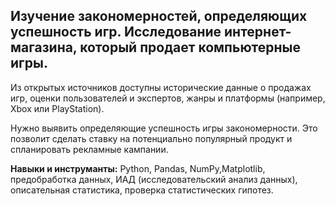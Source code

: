 ## Изучение закономерностей, определяющих успешность игр. Исследование интернет-магазина, который продает компьютерные игры. 


Из открытых источников доступны исторические данные о продажах игр, оценки пользователей и экспертов, жанры и платформы (например, Xbox или PlayStation). 

Нужно выявить определяющие успешность игры закономерности. Это позволит сделать ставку на потенциально популярный продукт и спланировать рекламные кампании.

**Навыки и инструманты:** Python, Pandas, NumPy,Matplotlib,  предобработка данных, ИАД (исследовательский анализ данных), описательная статистика, проверка статистических гипотез.



